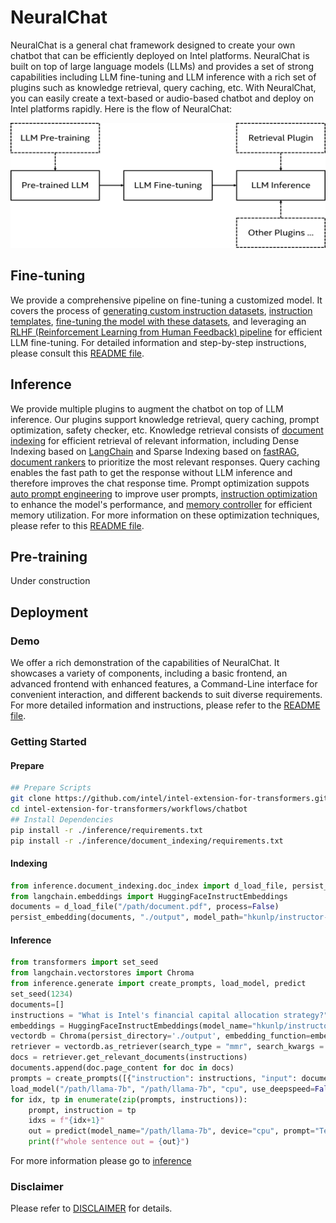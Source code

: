 NeuralChat
============

NeuralChat is a general chat framework designed to create your own chatbot that can be efficiently deployed on Intel platforms. NeuralChat is built on top of large language models (LLMs) and provides a set of strong capabilities including LLM fine-tuning and LLM inference with a rich set of plugins such as knowledge retrieval, query caching, etc. With NeuralChat, you can easily create a text-based or audio-based chatbot and deploy on Intel platforms rapidly. Here is the flow of NeuralChat:

<a target="_blank" href="neuralchat.png">
<p align="center">
  <img src="neuralchat.png" alt="NeuralChat" width=600 height=200>
</p>
</a>

## Fine-tuning

We provide a comprehensive pipeline on fine-tuning a customized model. It covers the process of [generating custom instruction datasets](./fine_tuning/instruction_generator/), [instruction templates](./fine_tuning/instruction_template), [fine-tuning the model with these datasets](./fine_tuning/instruction_tuning_pipeline/), and leveraging an [RLHF (Reinforcement Learning from Human Feedback) pipeline](./fine_tuning/rlhf_learning_pipeline/) for efficient LLM fine-tuning. For detailed information and step-by-step instructions, please consult this [README file](./fine_tuning/README.md).


## Inference

We provide multiple plugins to augment the chatbot on top of LLM inference. Our plugins support knowledge retrieval, query caching, prompt optimization, safety checker, etc. Knowledge retrieval consists of [document indexing](./inference/document_indexing/README.md) for efficient retrieval of relevant information, including Dense Indexing based on [LangChain](https://github.com/hwchase17/langchain) and Sparse Indexing based on [fastRAG](https://github.com/IntelLabs/fastRAG), [document rankers](./inference/document_ranker/) to prioritize the most relevant responses. Query caching enables the fast path to get the response without LLM inference and therefore improves the chat response time. Prompt optimization suppots [auto prompt engineering](./inference/auto_prompt/) to improve user prompts, [instruction optimization](./inference/instruction_optimization/) to enhance the model's performance, and [memory controller](./inference/memory_controller/) for efficient memory utilization. For more information on these optimization techniques, please refer to this [README file](./inference/README.md).


## Pre-training

Under construction

## Deployment

### Demo

We offer a rich demonstration of the capabilities of NeuralChat. It showcases a variety of components, including a basic frontend, an advanced frontend with enhanced features, a Command-Line interface for convenient interaction, and different backends to suit diverse requirements. For more detailed information and instructions, please refer to the [README file](./demo/README.md).

### Getting Started
#### Prepare
```bash
## Prepare Scripts
git clone https://github.com/intel/intel-extension-for-transformers.git
cd intel-extension-for-transformers/workflows/chatbot
## Install Dependencies
pip install -r ./inference/requirements.txt
pip install -r ./inference/document_indexing/requirements.txt
```

#### Indexing
```python
from inference.document_indexing.doc_index import d_load_file, persist_embedding
from langchain.embeddings import HuggingFaceInstructEmbeddings
documents = d_load_file("/path/document.pdf", process=False)
persist_embedding(documents, "./output", model_path="hkunlp/instructor-large")
```

#### Inference
```python
from transformers import set_seed
from langchain.vectorstores import Chroma
from inference.generate import create_prompts, load_model, predict
set_seed(1234)
documents=[]
instructions = "What is Intel's financial capital allocation strategy?"
embeddings = HuggingFaceInstructEmbeddings(model_name="hkunlp/instructor-large")
vectordb = Chroma(persist_directory='./output', embedding_function=embeddings)
retriever = vectordb.as_retriever(search_type = "mmr", search_kwargs = {"k": 1, "fetch_k": 5})
docs = retriever.get_relevant_documents(instructions)
documents.append(doc.page_content for doc in docs)
prompts = create_prompts([{"instruction": instructions, "input": documents}])
load_model("/path/llama-7b", "/path/llama-7b", "cpu", use_deepspeed=False)
for idx, tp in enumerate(zip(prompts, instructions)):
    prompt, instruction = tp
    idxs = f"{idx+1}"
    out = predict(model_name="/path/llama-7b", device="cpu", prompt="Tell me about Intel Xeon.", temperature=0.1, top_p=0.75, top_k=40, repetition_penalty=1.1, num_beams=0, max_new_tokens=128, do_sample=True, use_hpu_graphs=False, use_cache=True, num_return_sequences=1) 
    print(f"whole sentence out = {out}")
```

For more information please go to [inference](./inference/README.md)
### Disclaimer

Please refer to [DISCLAIMER](./DISCLAIMER.md) for details. 
